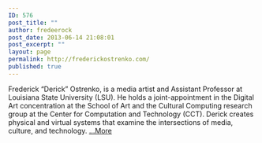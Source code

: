 ```yaml
---
ID: 576
post_title: ""
author: fredeerock
post_date: 2013-06-14 21:08:01
post_excerpt: ""
layout: page
permalink: http://frederickostrenko.com/
published: true
---
```

Frederick “Derick” Ostrenko, is a media artist and Assistant Professor at Louisiana State University (LSU). He holds a joint-appointment in the Digital Art concentration at the School of Art and the Cultural Computing research group at the Center for Computation and Technology (CCT). Derick creates physical and virtual systems that examine the intersections of media, culture, and technology. <a href="http://frederickostrenko.com/wp/about-me/">...More</a>